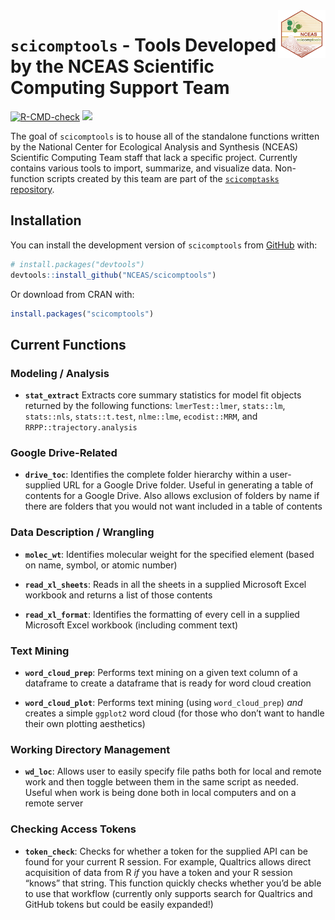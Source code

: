 
<!-- README.md is generated from README.Rmd. Please edit that file -->

<img src = "man/figures/scicomptools_hex.png" align = "right" width = "15%"/>

# `scicomptools` - Tools Developed by the NCEAS Scientific Computing Support Team

<!-- badges: start -->

[![R-CMD-check](https://github.com/NCEAS/scicomptools/actions/workflows/R-CMD-check.yaml/badge.svg)](https://github.com/NCEAS/scicomptools/actions/workflows/R-CMD-check.yaml)
[![](https://cranlogs.r-pkg.org/badges/grand-total/scicomptools)](https://cran.r-project.org/package=scicomptools)
<!-- badges: end -->

The goal of `scicomptools` is to house all of the standalone functions
written by the National Center for Ecological Analysis and Synthesis
(NCEAS) Scientific Computing Team staff that lack a specific project.
Currently contains various tools to import, summarize, and visualize
data. Non-function scripts created by this team are part of the
[`scicomptasks`
repository](https://github.com/NCEAS/scicomptasks#readme).

## Installation

You can install the development version of `scicomptools` from
[GitHub](https://github.com/) with:

``` r
# install.packages("devtools")
devtools::install_github("NCEAS/scicomptools")
```

Or download from CRAN with:

``` r
install.packages("scicomptools")
```

## Current Functions

### Modeling / Analysis

- **`stat_extract`** Extracts core summary statistics for model fit
  objects returned by the following functions: `lmerTest::lmer`,
  `stats::lm`, `stats::nls`, `stats::t.test`, `nlme::lme`,
  `ecodist::MRM`, and `RRPP::trajectory.analysis`

### Google Drive-Related

- **`drive_toc`**: Identifies the complete folder hierarchy within a
  user-supplied URL for a Google Drive folder. Useful in generating a
  table of contents for a Google Drive. Also allows exclusion of folders
  by name if there are folders that you would not want included in a
  table of contents

### Data Description / Wrangling

- **`molec_wt`**: Identifies molecular weight for the specified element
  (based on name, symbol, or atomic number)

- **`read_xl_sheets`**: Reads in all the sheets in a supplied Microsoft
  Excel workbook and returns a list of those contents

- **`read_xl_format`**: Identifies the formatting of every cell in a
  supplied Microsoft Excel workbook (including comment text)

### Text Mining

- **`word_cloud_prep`**: Performs text mining on a given text column of
  a dataframe to create a dataframe that is ready for word cloud
  creation

- **`word_cloud_plot`**: Performs text mining (using `word_cloud_prep`)
  *and* creates a simple `ggplot2` word cloud (for those who don’t want
  to handle their own plotting aesthetics)

### Working Directory Management

- **`wd_loc`**: Allows user to easily specify file paths both for local
  and remote work and then toggle between them in the same script as
  needed. Useful when work is being done both in local computers and on
  a remote server

### Checking Access Tokens

- **`token_check`**: Checks for whether a token for the supplied API can
  be found for your current R session. For example, Qualtrics allows
  direct acquisition of data from R *if* you have a token and your R
  session “knows” that string. This function quickly checks whether
  you’d be able to use that workflow (currently only supports search for
  Qualtrics and GitHub tokens but could be easily expanded!)
